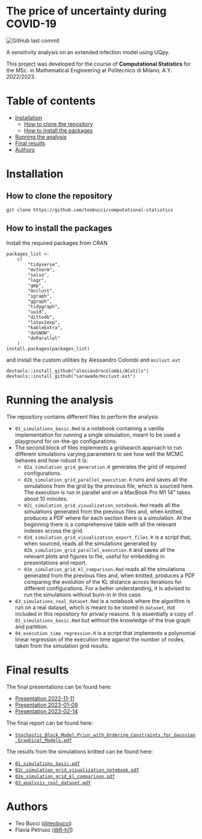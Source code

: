 <!-- omit from toc -->
# The price of uncertainty during COVID-19

![GitHub last commit](https://img.shields.io/github/last-commit/teobucci/computational-statistics?logo=github)

A sensitivity analysis on an extended infection model using UQpy.

This project was developed for the course of **Computational Statistics** for the MSc. in Mathematical Engineering at Politecnico di Milano, A.Y. 2022/2023.

<!-- omit from toc -->
# Table of contents

- [Installation](#installation)
  - [How to clone the repository](#how-to-clone-the-repository)
  - [How to install the packages](#how-to-install-the-packages)
- [Running the analysis](#running-the-analysis)
- [Final results](#final-results)
- [Authors](#authors)


# Installation

## How to clone the repository

```
git clone https://github.com/teobucci/computational-statistics
```

## How to install the packages

Install the required packages from CRAN

```
packages_list <-
    c(
        "tidyverse",
        "mvtnorm",
        "salso",
        "logr",
        "gmp",
        "mcclust",
        "igraph",
        "ggraph",
        "tidygraph",
        "uuid",
        "dittodb",
        "latex2exp",
        "kableExtra",
        "doSNOW",
        "doParallel"
    )
install.packages(packages_list)
```

and install the custom utilities by Alessandro Colombi and `mcclust.ext`

```
devtools::install_github("alessandrocolombi/ACutils")
devtools::install_github("sarawade/mcclust.ext")
```

# Running the analysis

The repository contains different files to perform the analysis

- `01_simulations_basic.Rmd` is a notebook containing a vanilla implementation for running a single simulation, meant to be used a playground for on-the-go configurations.
- The second block of files implements a gridsearch approach to run different simulations varying parameters to see how well the MCMC behaves and how robust it is:
  - `02a_simulation_grid_generation.R` generates the grid of required configurations.
  - `02b_simulation_grid_parallel_execution.R` runs and saves all the simulations from the grid by the previous file, which is sourced here. The execution is run in parallel and on a MacBook Pro M1 14" takes about 10 minutes.
  - `02c_simulation_grid_visualization_notebook.Rmd` reads all the simulations generated from the previous files and, when knitted, produces a PDF where for each section there is a simulation. At the beginning there is a comprehensive table with all the relevant indexes across the grid.
  - `02d_simulation_grid_visualization_export_files.R` is a script that, when sourced, reads all the simulations generated by `02b_simulation_grid_parallel_execution.R` and saves all the relevant plots and figures to file, useful for embedding in presentations and report.
  - `02e_simulation_grid_kl_comparison.Rmd` reads all the simulations generated from the previous files and, when knitted, produces a PDF comparing the evolution of the KL distance across iterations for different configurations. For a better understanding, it is advised to run the simulations without burn-in in this case. 
- `03_simulations_real_dataset.Rmd` is a notebook where the algorithm is run on a real dataset, which is meant to be stored in `dataset`, not included in this repository for privacy reasons. It is essentially a copy of `01_simulations_basic.Rmd` but without the knowledge of the true graph and partition.
- `04_execution_time_regression.R` is a script that implements a polynomial linear regression of the execution time against the number of nodes, taken from the simulation grid results.

# Final results

The final presentations can be found here:

- [Presentation 2022-11-11](./slides/presentation-2022-11-11/Bucci_Cipriani_Pagella_Petruso_Puricelli_Venturini.pdf)
- [Presentation 2023-01-09](./slides/presentation-2023-01-09/Bucci_Cipriani_Pagella_Petruso_Puricelli_Venturini.pdf)
- [Presentation 2023-02-14](./slides/presentation-2023-02-14/Bucci_Cipriani_Pagella_Petruso_Puricelli_Venturini.pdf)

The final report can be found here:

- [`Stochastic_Block_Model_Prior_with_Ordering_Constraints_for_Gaussian_Graphical_Models.pdf`](./report/Stochastic_Block_Model_Prior_with_Ordering_Constraints_for_Gaussian_Graphical_Models.pdf)

The results from the simulations knitted can be found here:

- [`01_simulations_basic.pdf`](./output/01_simulations_basic.pdf)
- [`02c_simulation_grid_visualization_notebook.pdf`](./output/02c_simulation_grid_visualization_notebook.pdf)
- [`02e_simulation_grid_kl_comparison.pdf`](./output/02e_simulation_grid_kl_comparison.pdf)
- [`03_analysis_real_dataset.pdf`](./output/03_analysis_real_dataset.pdf)

# Authors

- Teo Bucci ([@teobucci](https://github.com/teobucci))
- Flavia Petruso ([@fl-hi1](https://github.com/fl-hi1))
